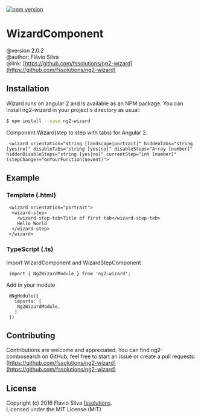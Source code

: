  [![npm version](https://badge.fury.io/js/ng2-wizard.svg)](https://badge.fury.io/js/ng2-wizard)

# WizardComponent
@version 2.0.2 <br>
@author: Flávio Silva <br>
@link: [https://github.com/fssolutions/ng2-wizard](https://github.com/fssolutions/ng2-wizard)

## Installation

Wizard runs on angular 2 and is available as an NPM package. You can install ng2-wizard
in your project's directory as usual:

```bash
$ npm install --save ng2-wizard
```

Component Wizard(step to step with tabs) for Angular 2.
```
 <wizard orientation="string [landscape|portrait]" hiddenTabs="string [yes|no]" disableTabs="string [yes|no]" disableSteps="Array [number]" hiddenDisableSteps="string [yes|no]" currentStep="int [number]" (stepChange)="onYourFunction($event)">
```

## Example
### Template (.html)
```
 <wizard orientation="portrait">
  <wizard-step>
    <wizard-step-tab>Title of first tab</wizard-step-tab>
    Hello World
  </wizard-step>
 </wizard>
```
### TypeScript (.ts)
Import WizardComponent and WizardStepComponent
```
 import { Ng2WizardModule } from 'ng2-wizard';
```

Add in your module
```
 @NgModule({   
   imports: [
    Ng2WizardModule,
   ]
 })
```

## Contributing

Contributions are welcome and appreciated. You can find ng2-combosearch on GitHub, feel free to start
an issue or create a pull requests:<br>
[https://github.com/fssolutions/ng2-wizard](https://github.com/fssolutions/ng2-wizard)


## License

Copyright (c) 2016 Flávio Silva [fssolutions](http://www.flaviosilva.net).<br>
Licensed under the MIT License (MIT)
